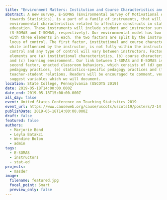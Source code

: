 ```yaml
---
title: "Environment Matters: Institution and Course Characteristics and Pedagogy"
abstract: A new survey, E-SOMAS (Environmental Survey of Motivational Attitudes
  towards Statistics), is a part of a family of instruments, that will measure
  environmental characteristics related to affective constructs in statistics
  education. These instruments will include student and instructor surveys
  (S-SOMAS and I-SOMAS, respectively). Our environmental model has two factors
  with three elements in each. The two factors are split by the instructor’s
  locus of control. The first factor, institutional and course characteristics,
  while influenced by the instructor, is not fully within the instructor’s
  control and any type of control will vary between instructors. Factor 1’s
  elements are (a) institutional characteristics, (b) course characteristics,
  and (c) learning environment. Our link between I-SOMAS and E-SOMAS is the
  second factor, enacted classroom behaviors, which consists of (d) general
  pedagogy practices, (e) statistics-specific pedagogy practices and (f)
  teacher-student relations. Readers will be encouraged to comment, verify, and
  suggest variables which we will document.
location: State College, Pennsylvania (USCOTS 2019)
date: 2019-05-18T14:00:00.000Z
date_end: 2019-05-18T15:00:00.000Z
all_day: false
event: United States Conference on Teaching Statistics 2019
event_url: https://www.causeweb.org/cause/uscots/uscots19/posters/2-14
publishDate: 2019-05-18T14:00:00.000Z
draft: false
featured: false
authors:
  - Marjorie Bond
  - Leyla Batakci
  - Wendine Bolon
  - admin
tags:
  - E-SOMAS
  - instructors
  - stat-ed
projects:
  - masder
image:
  filename: featured.jpg
  focal_point: Smart
  preview_only: false
---
```

